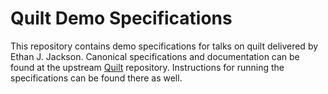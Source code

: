 # Quilt Demo Specifications

This repository contains demo specifications for talks on quilt delivered by
Ethan J. Jackson.  Canonical specifications and documentation can be found at
the upstream [Quilt](quilt.io) repository.  Instructions for running the
specifications can be found there as well.
